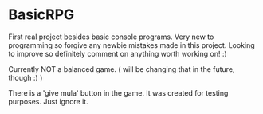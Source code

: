 # BasicRPG
First real project besides basic console programs. 
Very new to programming so forgive any newbie mistakes made in this project. 
Looking to improve so definitely comment on anything worth working on! :)

Currently NOT a balanced game. ( will be changing that in the future, though :) )

There is a 'give mula' button in the game. It was created for testing purposes.
Just ignore it.